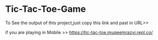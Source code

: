 # Tic-Tac-Toe-Game
To See the output of this project,just copy this link and past in URL>>

if you are playing in Mobile >> https://tic-tac-toe.muqeemrazvi.repl.co/
